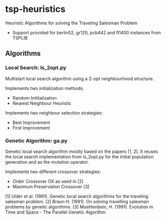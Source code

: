 # tsp-heuristics
Heuristic Algorithms for solving the Traveling Salesman Problem

* Support provided for berlin52, gr120, pcb442 and fl1400 instances from TSPLIB

## Algorithms

### Local Search: ls_2opt.py

Multistart local search algorithm using a 2-opt neighbourhood structure.

Implements two initialization methods:
* Random Inititalization
* Nearest Neighbour Heuristic

Implements two neighbour selection strategies:
* Best Improvement
* First Improvement

### Genetic Algorithm: ga.py

Genetic local search algorithm mostly based on the papers [1, 2]. It reuses the local search
implementation from ls_2opt.py for the initial population generation and as the mutation operator.

Implements two different crossover strategies:
* Order Crossover OX as used in [2]
* Maximum Preservation Crossover [3]

[1] Ulder et al. (1991). Genetic local search algorithms for the 
    traveling salesman problem.
[2] Braun H. (1991). On solving travelling salesman problems by
 		genetic algorithms.
[3] Muehlenbein, H. (1991). Evolution in Time and Space - The 
		Parallel Genetic Algorithm
